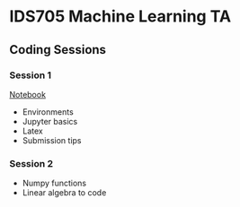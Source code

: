 # IDS705 Machine Learning TA

## Coding Sessions

### Session 1
[Notebook](session1.ipynb)
- Environments
- Jupyter basics
- Latex
- Submission tips

### Session 2
- Numpy functions
- Linear algebra to code
